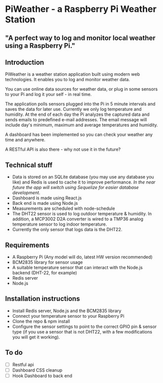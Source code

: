 # PiWeather - a Raspberry Pi Weather Station
## "A perfect way to log and monitor local weather using a Raspberry Pi."

## Introduction ##

PiWeather is a weather station application built using modern web technologies. It enables you to log and monitor weather data.

You can use online data sources for weather data, or plug in some sensors to your Pi and log it your self - in real time.

The application polls sensors plugged into the Pi in 5 minute intervals and saves the data for later use. Currently we only log temperature and humidity.
At the end of each day the Pi analyzes the captured data and sends emails to predefined e-mail addresses.
The email message will include day's minimum, maximum and average temperatures and humidity.

A dashboard has been implemented so you can check your weather any time and anywhere. 

A RESTful API is also there - why not use it in the future?

## Technical stuff ##

* Data is stored on an SQLite database (you may use any database you like) and Redis is used to cache it to improve performance. *In the near future the app will switch using Sequelize for easier database development.*
* Dashboard is made using React.js
* Back end is made using Node.js
* Measurements are scheduled with node-schedule
* The DHT22 sensor is used to log outdoor temperature & humidity. In addition, a MCP3002 D2A converter is wired to a TMP36 analog temperature sensor to log indoor temperature.
* Currently the only sensor that logs data is the DHT22.

## Requirements ##

* A Raspberry Pi (Any model will do, latest HW version recommended)
* BCM2835 library for sensor usage
* A suitable temperature sensor that can interact with the Node.js backend (DHT-22, for example)
* Redis server
* Node.js


## Installation instructions ##

* Install Redis server, Node.js and the BCM2835 library
* Connect your temperature sensor to your Raspberry Pi
* Clone the repo & npm install
* Configure the sensor settings to point to the correct GPIO pin & sensor type (if you use a sensor that is not DHT22, with a few modifications you will get it working).

## To do ##

- [ ] Restful api
- [ ] Dashboard CSS cleanup
- [ ] Hook Dashboard to back end